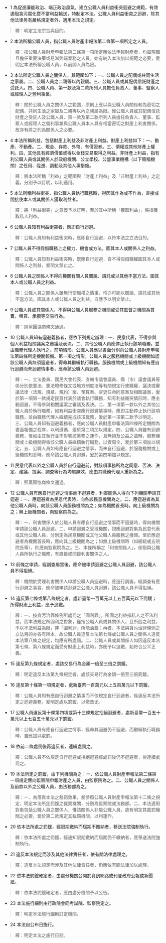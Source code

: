 * 1 為促進廉能政治、端正政治風氣，建立公職人員利益衝突迴避之規範，有效遏阻貪污腐化暨不當利益輸送，特制定本法。公職人員利益衝突之迴避，除其他法律另有嚴格規定者外，適用本法之規定。

> 釋：明定立法宗旨與目的。

* 2 本法所稱公職人員，指公職人員財產申報法第二條第一項所定之人員。

> 釋：按公職人員財產申報法第二條第一項所定應依法申報財產者，均屬現職且擔任重要決策或易滋弊端業務之人員，始有納入本法加以規範之必要，爰明定本法所稱公職人員，以前開人員為限。

* 3 本法所定公職人員之關係人，其範圍如下：一、公職人員之配偶或共同生活之家屬。二、公職人員之二親等以內親屬。三、公職人員或其配偶信託財產之受託人。四、公職人員、第一款及第二款所列人員擔任負責人、董事、監察人或經理人之營利事業。

> 釋：關於公職人員之關係人之範圍，原則上應以與公職人員關係較為密切之配偶、共同生活之家屬及二親等以內之親屬為限。惟公職人員或其配偶信託財產之受託人及公職人員、第一款及第二款所列人員擔任負責人、董事、監察人或經理人之營利事業與公職人員本人具有相當密切之財產上利害關係，故亦有將之列為關係人之必要。

* 4 本法所稱利益，包括財產上利益及非財產上利益。財產上利益如下：一、動產、不動產。二、現金、存款、外幣、有價證券。三、債權或其他財產上權利。四、其他具有經濟價值或得以金錢交易取得之利益。非財產上利益，指有利公職人員或其關係人於政府機關、公立學校、公營事業機構（以下簡稱機關）之任用、陞遷、調動及其他人事措施。

> 釋：將本法所稱「利益」之範圍與「財產上利益」及「非財產上利益」之定義，分別予以訂明，以利適用。

* 5 本法所稱利益衝突，指公職人員執行職務時，得因其作為或不作為，直接或間接使本人或其關係人獲取利益者。

> 釋：將「利益衝突」之意義予以訂明，至於其中所稱「獲取利益」，係指獲取私人利益。

* 6 公職人員知有利益衝突者，應即自行迴避。

> 釋：公職人員知有利益衝突時，應即自行迴避，以符本法之立法目的。

* 7 公職人員不得假借職務上之權力、機會或方法，圖其本人或關係人之利益。

> 釋：公職人員知有利益衝突時，既應自行迴避，自不得假借職權圖其本人或關係人之利益，爰明文禁止之。

* 8 公職人員之關係人不得向機關有關人員關說、請託或以其他不當方法，圖其本人或公職人員之利益。

> 釋：公職人員之關係人雖無行使職權之情事，惟亦可能以關說、請託或其他不當方法，圖其本人或公職人員之利益，自應予以明文禁止。

* 9 公職人員或其關係人，不得與公職人員服務之機關或受其監督之機關為買賣、租賃、承攬等交易行為。

> 釋：照黨團協商條文通過。

* 10 公職人員知有迴避義務者，應依下列規定辦理：一、民意代表，不得參與個人利益相關議案之審議及表決。二、其他公職人員應停止執行該項職務，並由職務代理人執行之。前項情形，公職人員應以書面分別向公職人員財產申報法第四條所定機關報備。第一項之情形，公職人員之服務機關或上級機關如認該公職人員無須迴避者，得命其繼續執行職務。服務機關或上級機關知有應自行迴避而未迴避情事者，應命該公職人員迴避。

> 釋：一、立法委員、國民大會代表、直轄市議會議員、縣（市）議會議員等係分別依憲法、憲法增修條文或地方制度法等有關規定行使職權，議決或審議法律（法規、規章、規約）案、預算案、官吏任命同意案及相關議案，爰於第一項第一款規定民意代表於議會執行職務，知有利益衝突情形時，應主動迴避，不得參與相關議案之審議及表決。二、第一項第一款以外之其他公職人員於執行職務，如有利益衝突應行迴避情事時，應即主動停止執行該項職務，並由職務代理人繼續完成該項職務，爰於第一項第二款予以明定。三、公職人員知有迴避義務者，應向公職人員財產申報法第四條所定機關為書面報備之程序，以利遵循，爰於第二項加以規定。四、公職人員雖有迴避義務，惟如由其執行並不影響該業務之運作，且無損及公益之虞時，服務機關或上級機關得命該公職人員繼續執行職務，以資周全，爰於第三項加以規定。五、公職人員如有應自行迴避之情事，而未自行迴避，於服務機關或上級機關知悉時，應命該公職人員迴避，爰於第四項加以規定。

* 11 民意代表以外之公職人員於自行迴避前，對該項事務所為之同意、否決、決定、建議、提案、調查等行為均屬無效，應由其職務代理人重新為之。

> 釋：照黨團協商條文通過。

* 12 公職人員有應自行迴避之情事而不迴避者，利害關係人得向下列機關申請其迴避：一、應迴避者為民意代表時，向各該民意機關為之。二、應迴避者為其他公職人員時，向該公職人員服務機關為之；如為機關首長時，向上級機關為之；無上級機關者，向監察院為之。

> 釋：一、利害關係人於公職人員有應自行迴避之情事而不迴避時，得向機關申請該公職人員迴避。二、申請迴避之受理機關，視應迴避對象為民意代表或其他公職人員，分別定為民意機關或其他公職人員服務之機關。至於應迴避者為機關首長時，應向其上級機關為之；如無上級機關時（如總統或五院院長等），則應向監察院為之。三、本條所稱之「利害關係人」，係指與公職人員所執行之職務，有直接或間接利害關係之人。

* 13 前條之申請，經調查屬實後，應命被申請迴避之公職人員迴避，該公職人員不得拒絕。

> 釋：機關於受理利害關係人申請公職人員迴避時，應進行調查，經調查有應行迴避之事實，應命被申請迴避之公職人員迴避，該公職人員不得拒絕。

* 14 違反第七條或第八條規定者，處新臺幣一百萬元以上五百萬元以下罰鍰；所得財產上利益，應予追繳。

> 釋：一、按貪污治罪條例所處罰之「圖利罪」，所圖之利益指私人之不法利益，而本法規定所圖利之對象，僅指公職人員或其關係人，且所圖之利益，不以不法利益為限，非「圖利罪」所能涵蓋；再者，本法與貪污治罪條例之立法目的亦各有所本，故公職人員違反本法第七條或公職人員之關係人違反本法第八條之規定，均應有所處罰。二、公職人員或其關係人如因違反本法第七條、第八條規定而受有財產上利益時，亦應予以追繳，始符合公平正義。

* 15 違反第九條規定者，處該交易行為金額一倍至三倍之罰鍰。

> 釋：明定違反本法第九條規定者，處該交易行為金額一倍至三倍罰鍰。

* 16 違反第十條第一項規定者，處新臺幣一百萬元以上五百萬元以下罰鍰。

> 釋：公職人員知有應自行迴避之情事而不依規定自行迴避者，係違反本法所定之迴避義務，爰明定處以罰鍰，以儆效尤。

* 17 公職人員違反第十條第四項或第十三條規定拒絕迴避者，處新臺幣一百五十萬元以上七百五十萬元以下罰鍰。

> 釋：公職人員有應自行迴避之情事，經命其迴避仍不迴避，而繼續執行職務時，自應加以處罰。

* 18 依前二條處罰後再違反者，連續處罰之。

> 釋：公職人員不依規定自行迴避或拒絕迴避經處罰後仍不迴避者，得連續處罰之。

* 19 本法所定之罰鍰，由下列機關為之：一、依公職人員財產申報法第二條第一項規定應向監察院申報財產之人員，由監察院為之。二、公職人員之關係人及前款以外之公職人員，由法務部為之。

> 釋：一、為落責本法之裁罰效果，爰參照公職人員財產申報法第十二條之規定，明定本法所定罰鍰之裁罰機關，分別為監察院或法務部。二、本法適用對象包括公職人員之關係人，惟該闋係人非屬公職人員，故有明定其裁罰機關之必要，爰於第二款規定其裁罰機關，以利運作。

* 20 依本法所處之罰鍰，經限期繳納而屆期不繳納者，移送法院強制執行。

> 釋：依本法所處之罰鍰，經通知限期繳納而屆期仍不繳納者，應移送法院強制執行。

* 21 違反本法規定而涉及其他法律責任者，依有關法律處理之。

> 釋：違反本法規定而涉及其他法律責任者，仍應依有關法律加以處理。

* 22 依本法罰鍰確定者，由處分機關公開於資訊網路或刊登政府公報或新聞紙。

> 釋：依本法罰鍰確定者，應由處分機關予以公告。

* 23 本法施行細則由行政院會同考試院、監察院定之。

> 釋：明定本法施行細則訂定機關。

* 24 本法自公布日施行。

> 釋：明定本法之施行日期。

